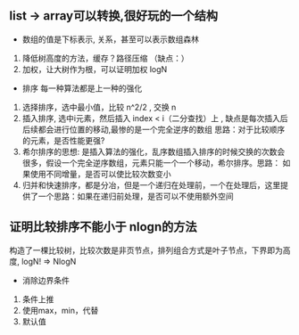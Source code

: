 
## list -> array可以转换,很好玩的一个结构

* 数组的值是下标表示, 关系，甚至可以表示数组森林
1. 降低树高度的方法，缓存？路径压缩 （缺点：）
2. 加权，让大树作为根，可以证明加权 logN


* 排序 每一种算法都是上一种的强化
1. 选择排序，选中最小值，比较 n^2/2 , 交换 n 
2. 插入排序, 选中i元素，然后插入 index < i（二分查找）上 , 缺点是每次插入后后续都会进行位置的移动,最惨的是一个完全逆序的数组
    思路：对于比较顺序的元素，是否性能更强?
3. 希尔排序的思想: 是插入算法的强化，乱序数组插入排序的时候交换的次数会很多，假设一个完全逆序数组，元素只能一个一个移动，希尔排序。思路：
    如果使用不同增量，是否可以使比较次数变小
4. 归并和快速排序，都是分冶，但是一个递归在处理前，一个在处理后，这里提供了一个思路：如果在递归前处理，是否可以不使用额外空间

## 证明比较排序不能小于 nlogn的方法
构造了一棵比较树，比较次数是非页节点，排列组合方式是叶子节点，下界即为高度, logN! => NlogN

* 消除边界条件
1. 条件上推
2. 使用max，min，代替
3. 默认值